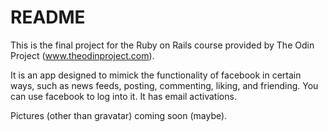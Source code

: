 # README

This is the final project for the Ruby on Rails course provided by The Odin Project (www.theodinproject.com).

It is an app designed to mimick the functionality of facebook in certain ways, such as news feeds, posting, commenting, liking, and friending. You can use facebook to log into it. It has email activations.

Pictures (other than gravatar) coming soon (maybe).